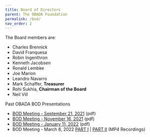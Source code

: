 ```yaml
---
title: Board of Directors
parent: The OBADA Foundation
permalink: /bod/
nav_order: 2
---
```


The Board members are:
+ Charles Brennick
+ David Franquesa
+ Robin Ingenthron
+ Kenneth Jacobsen
+ Ronald Lembke
+ Joe Marion
+ Leandro Navarro
+ Mark Schaffer, **Treasurer**
+ Rohi Sukhia, **Chairman of the Board**
+ Neil Vill

Past OBADA BOD Presentations
+ [BOD Meeting - September 21, 2021](/presentations/2021/OBADA-BOD-Sep_21_21.pdf) (pdf)
+ [BOD Meeting - November 16, 2021](/presentations/2021/OBADA-BOD-Nov_16_21.pdf) (pdf)
+ [BOD Meeting - January 11, 2022](/presentations/2022/OBADA-BOD-Jan_11_22.pdf) (pdf)
+ BOD Meeting - March 8, 2022 [PART I](https://www.dropbox.com/scl/fi/2dx6yj87zws69jgc5gh1o/obada-bod-on-2022-03-08-17-07.mp4?dl=0&oref=e&r=ABnY4zZe9VCYRHrQLIBvXVwIuqund86rI-fHwbs-s2tcdUrL9ez0iUiFl3ue6SK4e-mg04LrpgEm4DHaYoyy25CUPBkVLaCX7kmFz4DXk_h9KVhrAom54gZSfg2e3k76wz3sYU3CTooB580J22rbhQ71W8lZ58X1_NsxAH0D6nRk2R9oIWHumbSPmGXtbCiANnR3KoOK62UGyWfjwrrIIPj4&sm=1) | [PART II](https://www.dropbox.com/scl/fi/dk9yxvfaaznd78d4nsgj3/obada-bod-on-2022-03-08-17-33.mp4?dl=0&oref=e&r=ABl8iZmFsohlI0qpJaea9BGc2DRSmBfU30Jek6-N72v8p5VdGCoTZCbV90LTz3esqsGEuQ338NVNlDn7-EfS1Mz6yrKdOGrDqjpminFcnUW_U0ss4tgYfR8RgE_h1wSeBfTR1tpmBlbBDW1q_R1d7h-XlAVoQsVlSldC-uigNs1d-apW8ylKBqSL_qrP3MIxMRDo-TbY0qo_z7OIF8x3uS7J&sm=1) (MP4 Recordings)

